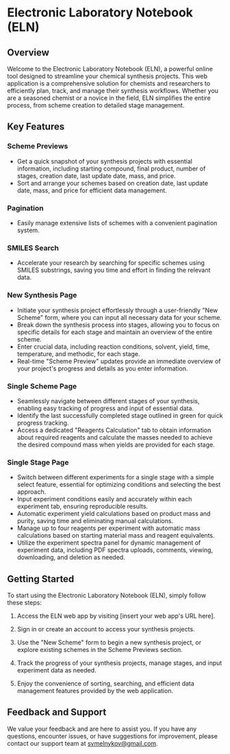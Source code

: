 # Electronic Laboratory Notebook (ELN)

## Overview

Welcome to the Electronic Laboratory Notebook (ELN), a powerful online tool designed to streamline your chemical synthesis projects. This web application is a comprehensive solution for chemists and researchers to efficiently plan, track, and manage their synthesis workflows. Whether you are a seasoned chemist or a novice in the field, ELN simplifies the entire process, from scheme creation to detailed stage management.

## Key Features

### Scheme Previews

- Get a quick snapshot of your synthesis projects with essential information, including starting compound, final product, number of stages, creation date, last update date, mass, and price.
- Sort and arrange your schemes based on creation date, last update date, mass, and price for efficient data management.

### Pagination

- Easily manage extensive lists of schemes with a convenient pagination system.

### SMILES Search

- Accelerate your research by searching for specific schemes using SMILES substrings, saving you time and effort in finding the relevant data.

### New Synthesis Page

- Initiate your synthesis project effortlessly through a user-friendly "New Scheme" form, where you can input all necessary data for your scheme.
- Break down the synthesis process into stages, allowing you to focus on specific details for each stage and maintain an overview of the entire scheme.
- Enter crucial data, including reaction conditions, solvent, yield, time, temperature, and methodic, for each stage.
- Real-time "Scheme Preview" updates provide an immediate overview of your project's progress and details as you enter information.

### Single Scheme Page

- Seamlessly navigate between different stages of your synthesis, enabling easy tracking of progress and input of essential data.
- Identify the last successfully completed stage outlined in green for quick progress tracking.
- Access a dedicated "Reagents Calculation" tab to obtain information about required reagents and calculate the masses needed to achieve the desired compound mass when yields are provided for each stage.

### Single Stage Page

- Switch between different experiments for a single stage with a simple select feature, essential for optimizing conditions and selecting the best approach.
- Input experiment conditions easily and accurately within each experiment tab, ensuring reproducible results.
- Automatic experiment yield calculations based on product mass and purity, saving time and eliminating manual calculations.
- Manage up to four reagents per experiment with automatic mass calculations based on starting material mass and reagent equivalents.
- Utilize the experiment spectra panel for dynamic management of experiment data, including PDF spectra uploads, comments, viewing, downloading, and deletion as needed.

## Getting Started

To start using the Electronic Laboratory Notebook (ELN), simply follow these steps:

1. Access the ELN web app by visiting [insert your web app's URL here].

2. Sign in or create an account to access your synthesis projects.

3. Use the "New Scheme" form to begin a new synthesis project, or explore existing schemes in the Scheme Previews section.

4. Track the progress of your synthesis projects, manage stages, and input experiment data as needed.

5. Enjoy the convenience of sorting, searching, and efficient data management features provided by the web application.

## Feedback and Support

We value your feedback and are here to assist you. If you have any questions, encounter issues, or have suggestions for improvement, please contact our support team at svmelnykov@gmail.com.

